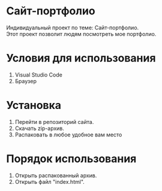 # Сайт-портфолио
 Индивидуальный проект по теме: Сайт-портфолио.
 <br>Этот проект позволит людям посмотреть мое портфолио.

# Условия для использования
1. Visual Studio Code
2. Браузер




# Установка
1. Перейти в репозиторий сайта.
2. Скачать zip-архив.
3. Распаковать в любое удобное вам место

# Порядок использования
1. Открыть распакованный архив.
2. Открыть файл "index.html".
